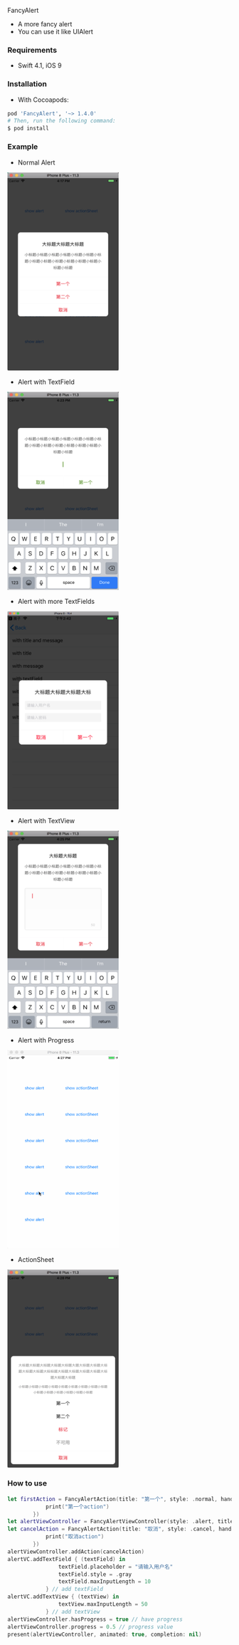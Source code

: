 FancyAlert

* A more fancy alert
* You can use it like UIAlert

### Requirements

* Swift 4.1, iOS 9

###  Installation

* With Cocoapods:

```ruby
pod 'FancyAlert', '~> 1.4.0'
# Then, run the following command:
$ pod install
```

### Example

* Normal Alert

<img width="250" height="445" src="https://raw.githubusercontent.com/ChaselAn/FancyAlert/master/normal_alert.png"/>

* Alert with TextField

<img width="250" height="445" src="https://raw.githubusercontent.com/ChaselAn/FancyAlert/master/alert_with_textfield.png"/>

- Alert with more TextFields

<img width="250" height="445" src="https://raw.githubusercontent.com/ChaselAn/FancyAlert/master/alert_with_textfields.png"/>

* Alert with TextView

<img width="250" height="445" src="https://raw.githubusercontent.com/ChaselAn/FancyAlert/master/alert_with_textview.png"/>

* Alert with Progress

<img width="250" height="445" src="https://raw.githubusercontent.com/ChaselAn/FancyAlert/master/alert_with_progress.gif"/>

* ActionSheet

<img width="250" height="445" src="https://raw.githubusercontent.com/ChaselAn/FancyAlert/master/actionsheet.png"/>

### How to use

```swift
let firstAction = FancyAlertAction(title: "第一个", style: .normal, handler: {
            print("第一个action")
        })
let alertViewController = FancyAlertViewController(style: .alert, title: "大标题大标题大标题大标题大标题大标题大标题大标题大标题", message: "小标题小标题小标题小标题小标题小标题小标题小标题小标题小标题小标题小标题小标题小标题小标题", actions: [firstAction])
let cancelAction = FancyAlertAction(title: "取消", style: .cancel, handler: {
            print("取消action")
        })
alertViewController.addAction(cancelAction)
alertVC.addTextField { (textField) in
                textField.placeholder = "请输入用户名"
                textField.style = .gray
                textField.maxInputLength = 10
            } // add textField
alertVC.addTextView { (textView) in
                textView.maxInputLength = 50
            } // add textView
alertViewController.hasProgress = true // have progress
alertViewController.progress = 0.5 // progress value
present(alertViewController, animated: true, completion: nil)
```


